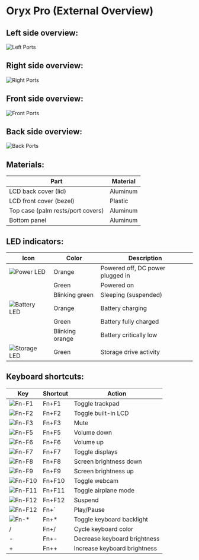 # Oryx Pro (External Overview)

## Left side overview:

![Left Ports](./img/ports-left.png)

## Right side overview:

![Right Ports](./img/ports-right.png)

## Front side overview:

![Front Ports](./img/ports-front.png)

## Back side overview:

![Back Ports](./img/ports-back.png)

## Materials:

|Part                              |Material                |
|----------------------------------|------------------------|
|LCD back cover (lid)              |Aluminum                |
|LCD front cover (bezel)           |Plastic                 |
|Top case (palm rests/port covers) |Aluminum                |
|Bottom panel                      |Aluminum                |

## LED indicators:

|Icon                                    |Color          |Description                                      |
|----------------------------------------|---------------|-------------------------------------------------|
|![Power LED](./img/led-power.png)       |Orange         |Powered off, DC power plugged in                 |
|                                        |Green          |Powered on                                       |
|                                        |Blinking green |Sleeping (suspended)                             |
|![Battery LED](./img/led-battery.png)   |Orange         |Battery charging                                 |
|                                        |Green          |Battery fully charged                            |
|                                        |Blinking orange|Battery critically low                           |
|![Storage LED](./img/led-storage.png)   |Green          |Storage drive activity                           |

## Keyboard shortcuts:

|Key                        |Shortcut|Action                       |
|---------------------------|--------|-----------------------------|
|![Fn-F1](./img/fn-f1.png)  |Fn+F1   |Toggle trackpad              |
|![Fn-F2](./img/fn-f2.png)  |Fn+F2   |Toggle built-in LCD<br/>     |
|![Fn-F3](./img/fn-f3.png)  |Fn+F3   |Mute                         |
|![Fn-F5](./img/fn-f5.png)  |Fn+F5   |Volume down                  |
|![Fn-F6](./img/fn-f6.png)  |Fn+F6   |Volume up                    |
|![Fn-F7](./img/fn-f7.png)  |Fn+F7   |Toggle displays              |
|![Fn-F8](./img/fn-f8.png)  |Fn+F8   |Screen brightness down       |
|![Fn-F9](./img/fn-f9.png)  |Fn+F9   |Screen brightness up         |
|![Fn-F10](./img/fn-f10.png)|Fn+F10  |Toggle webcam                |
|![Fn-F11](./img/fn-f11.png)|Fn+F11  |Toggle airplane mode         |
|![Fn-F12](./img/fn-f12.png)|Fn+F12  |Suspend                      |
|![Fn-F12](./img/fn-dia.jpg)|Fn+`    |Play/Pause                   |
|![Fn-*](./img/fn-star.png) |Fn+*    |Toggle keyboard backlight    |
|/                          |Fn+/    |Cycle keyboard color         |
|-                          |Fn+-    |Decrease keyboard brightness |
|+                          |Fn++    |Increase keyboard brightness |
